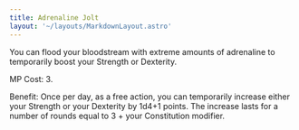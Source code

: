 ```yaml
---
title: Adrenaline Jolt
layout: '~/layouts/MarkdownLayout.astro'
---
```

You can flood your bloodstream with extreme amounts of adrenaline to
temporarily boost your Strength or Dexterity.

MP Cost: 3.

Benefit: Once per day, as a free action, you can temporarily increase either
your Strength or your Dexterity by 1d4+1 points. The increase lasts for a
number of rounds equal to 3 + your Constitution modifier.

